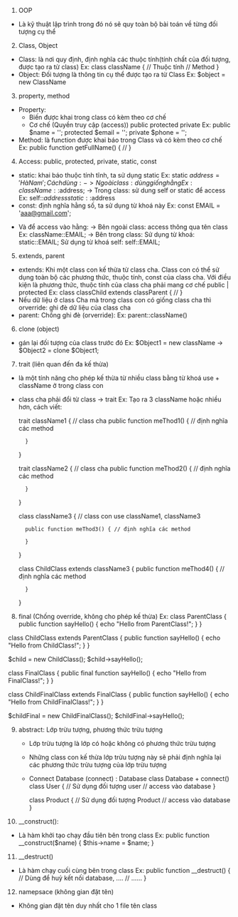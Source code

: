 1. OOP
- Là kỹ thuật lập trình trong đó nó sẽ quy toàn bộ bài toán về từng đối tượng cụ thể

2. Class, Object
- Class: là nơi quy định, định nghĩa các thuộc tính(tính chất của đối tượng, được tạo ra từ class)
Ex: class className {
    // Thuộc tính
    // Method
}
- Object: Đối tượng là thông tin cụ thể được tạo ra từ Class
Ex: $object = new ClassName

3. property, method
- Property: 
    + Biến được khai trong class có kèm theo cơ chế
    + Cơ chế (Quyền truy cập (access))
        public
        protected
        private
Ex: public $name = '';
    protected $email = '';
    private $phone = '';
- Method: là function được khai báo trong Class và có kèm theo cơ chế
Ex: public function getFullName() {
    //
}

4. Access: public, protected, private, static, const
- static: khai báo thuộc tính tĩnh, ta sử dụng static
Ex: static $address = 'Hà Nam';
    Cách dùng: 
        -> Ngoài class: dùng giống hằng 
            Ex: className::$address;
        -> Trong class: sử dung self or static để access
            Ex: self::$address
                static::$address
- const: định nghĩa hằng số, ta sử dụng từ khoá này
Ex: const EMAIL = 'aaa@gmail.com';
 + Và để access vào hằng:
  -> Bên ngoài class: access thông qua tên class Ex: className::EMAIL;
  -> Bên trong class: 
        Sử dụng từ khoá: static::EMAIL;
        Sử dụng từ khoá self: self::EMAIL;

5. extends, parent
- extends: Khi một class con kế thừa từ class cha. Class con có thể sử dụng toàn bộ các phương thức, thuộc tính, const của class cha. Với điều kiện là phương thức, thuộc tính của class cha phải mang cơ chế public | protected
Ex: class classChild extends classParent {
    //
}
- Nếu dữ liệu ở class Cha mà trong class con có giống class cha thì orverride: ghi đè dữ liệu của class cha
- parent: Chống ghi đè (orverride): 
Ex: parent::className()

6. clone (object)
- gán lại đối tượng của class trước đó
Ex: $Object1 = new className
    -> $Object2 = clone $Object1;

7. trait (liên quan đến đa kế thừa)
- là một tính năng cho phép kế thừa từ nhiều class bằng từ khoá use + className ở trong class con
- class cha phải đổi từ class -> trait
Ex: Tạo ra 3 className hoặc nhiều hơn, cách viết:

    trait className1  { // class cha
        public function meThod1() { // định nghĩa các method

        }
    }

    trait className2 { // class cha
        public function meThod2() { // định nghĩa các method
            
        }
    }

    class className3 { // class con
        use className1, className3

        public function meThod3() { // định nghĩa các method
            
        }
    }

    class ChildClass extends className3 {
        public function meThod4() { // định nghĩa các method
            
        }
    }

8. final (Chống override, không cho phép kế thừa)
Ex: 
class ParentClass {
    public function sayHello() {
        echo "Hello from ParentClass!";
    }
}

class ChildClass extends ParentClass {
    public function sayHello() {
        echo "Hello from ChildClass!";
    }
}

$child = new ChildClass();
$child->sayHello();

class FinalClass {
    public final function sayHello() {
        echo "Hello from FinalClass!";
    }
}

class ChildFinalClass extends FinalClass {
    public function sayHello() {
        echo "Hello from ChildFinalClass!";
    }
}

$childFinal = new ChildFinalClass();
$childFinal->sayHello();

9. abstract: Lớp trừu tượng, phương thức trừu tượng
    - Lớp trừu tượng là lớp có hoặc không có phương thức trừu tượng
    - Những class con kế thừa lớp trừu tượng này sẽ 
        phải định nghĩa lại các phương thức trừu tượng của lớp trừu tượng
    
    - Connect Database (connect) : Database 
        class Database
            + connect()
        class User {
            // Sử dụng đối tượng user //  access vào database
        }

        class Product {
            // Sử dụng đối tượng Product // access vào database
        }

10. __construct(): 
- Là hàm khởi tạo chạy đầu tiên bên trong class
Ex: public function __construct($name) {
    $this->name = $name;
}

11. __destruct()
- Là hàm chạy cuối cùng bên trong class
Ex: public function __destruct() {
    // Dùng để huỷ kết nối database, ....
    // ......
}

12. namepsace (không gian đặt tên)
- Không gian đặt tên duy nhất cho 1 file tên class 